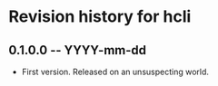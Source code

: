 # Revision history for hcli

## 0.1.0.0 -- YYYY-mm-dd

* First version. Released on an unsuspecting world.

